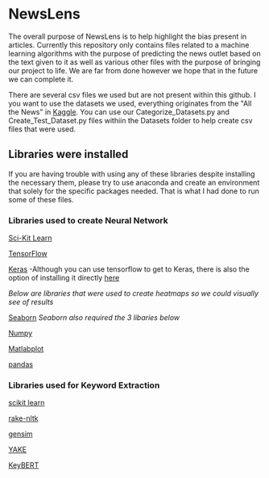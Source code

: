 # NewsLens

The overall purpose of NewsLens is to help highlight the bias present in articles. Currently this repository only contains files related to a machine learning algorithms with the purpose of predicting the news outlet based on the text given to it as well as various other files with the purpose of bringing our project to life. We are far from done however we hope that in the future we can complete it.

There are several csv files we used but are not present within this github. I you want to use the datasets we used, everything originates from the "All the News" in [Kaggle](https://www.kaggle.com/snapcrack/all-the-news). You can use our Categorize_Datasets.py and Create_Test_Dataset.py files withiin the Datasets folder to help create csv files that were used.

## Libraries were installed
If you are having trouble with using any of these libraries despite installing the necessary them, please try to use anaconda and create an environment that solely for the specific packages needed. That is what I had done to run some of these files.

### Libraries used to create Neural Network
[Sci-Kit Learn](https://github.com/scikit-learn/scikit-learn)

[TensorFlow](https://github.com/tensorflow/tensorflow/)

[Keras](https://github.com/keras-team/keras)
-Although you can use tensorflow to get to Keras, there is also the option of installing it directly [here](https://pypi.org/project/keras/)

*Below are libraries that were used to create heatmaps so we could visually see of results*

[Seaborn](https://github.com/mwaskom/seaborn) *Seaborn also required the 3 libaries below*

[Numpy](https://github.com/numpy/numpy)

[Matlabplot](https://github.com/matplotlib/matplotlib)

[pandas](https://github.com/pandas-dev/pandas)


### Libraries used for Keyword Extraction
[scikit learn](https://github.com/scikit-learn/scikit-learn)

[rake-nltk](https://github.com/csurfer/rake-nltk)

[gensim](https://github.com/RaRe-Technologies/gensim)

[YAKE](https://github.com/LIAAD/yake)

[KeyBERT](https://github.com/MaartenGr/KeyBERT)